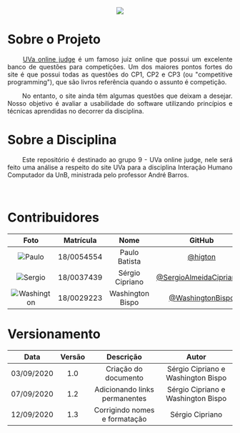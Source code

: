 <p align="center">
  <img src="https://raw.githubusercontent.com/Interacao-Humano-Computador/2020.1-UVaJudge/b385127a134dc266ebd8ab3e8676d90bc53b0f74/assets/uva/uva.png">
</p>

# Sobre o Projeto

<p align="justify"> &emsp;&emsp; <a href="https://onlinejudge.org/">UVa online judge</a> é um famoso juiz online que possui um excelente banco de questões para competições. Um dos maiores pontos fortes do site é que possui todas as questões do CP1, CP2 e CP3 (ou "competitive programming"), que são livros referência quando o assunto é competição.</p>

<p align="justify"> &emsp;&emsp; No entanto, o site ainda têm algumas questões que deixam a desejar. Nosso objetivo é avaliar a usabilidade do software utilizando princípios e técnicas aprendidas no decorrer da disciplina.</p>

# Sobre a Disciplina

<p align="justify"> &emsp;&emsp; Este repositório é destinado ao grupo 9 - UVa online judge, nele será feito uma análise a respeito do site UVa para a disciplina Interação Humano Computador da UnB, ministrada pelo professor André Barros.</p>

<br />

# Contribuidores

|Foto | Matrícula | Nome | GitHub | E-mail|
|:--:|:--:|:--:|:--:|:--:|
| ![Paulo][paulo-img] | 18/0054554 | Paulo Batista| [@higton][paulo-github] | hilgton@gmail.com
| ![Sergio][sergio-img] | 18/0037439 | Sérgio Cipriano | [@SergioAlmeidaCiprianoJr][sergio-github] | sergiosacj@hotmail.com.br
| ![Washington][wash-img] | 18/0029223 | Washington Bispo | [@WashingtonBispo][wash-github] | JuniorBispo515@gmail.com 

[paulo-img]:https://raw.githubusercontent.com/Interacao-Humano-Computador/2020.1-UVaJudge/b385127a134dc266ebd8ab3e8676d90bc53b0f74/assets/integrantes/paulo.png
[paulo-github]:https://github.com/higton

[sergio-img]:https://raw.githubusercontent.com/Interacao-Humano-Computador/2020.1-UVaJudge/b385127a134dc266ebd8ab3e8676d90bc53b0f74/assets/integrantes/sergio.png
[sergio-github]:https://github.com/SergioAlmeidaCiprianoJr

[wash-img]:https://raw.githubusercontent.com/Interacao-Humano-Computador/2020.1-UVaJudge/b385127a134dc266ebd8ab3e8676d90bc53b0f74/assets/integrantes/washington.png
[wash-github]:https://github.com/WashingtonBispo

# Versionamento

|Data|Versão|Descrição|Autor|
|:-:|:-:|:-:|:-:|
|03/09/2020|1.0|Criação do documento|Sérgio Cipriano e Washington Bispo|
|07/09/2020|1.2|Adicionando links permanentes|Sérgio Cipriano e Washington Bispo|
|12/09/2020|1.3|Corrigindo nomes e formatação|Sérgio Cipriano|
